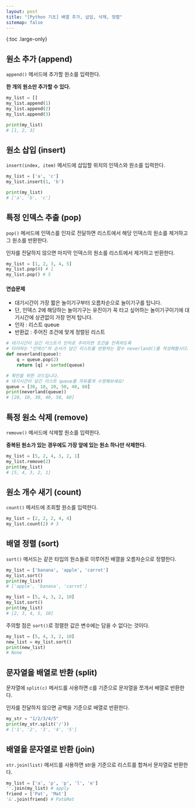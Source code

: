```yaml
---
layout: post
title: "[Python 기초] 배열 추가, 삽입, 삭제, 정렬"
sitemap: false
---
```


{:toc .large-only}

## 원소 추가 (append)

`append()` 메서드에 추가할 원소를 입력한다.

**한 개의 원소만 추가할 수 있다.**

```python
my_list = []
my_list.append(1)
my_list.append(2)
my_list.append(3)

print(my_list)
# [1, 2, 3]
```

## 원소 삽입 (insert)

`insert(index, item)` 메서드에 삽입할 위치의 인덱스와 원소를 입력한다.

```python
my_list = ['a', 'c']
my_list.insert(1, 'b')

print(my_list)
# ['a', 'b', 'c']
```

## 특정 인덱스 추출 (pop)

`pop()` 메서드에 인덱스를 인자로 전달하면 리스트에서 해당 인덱스의 원소를 제거하고 그 원소를 반환한다.

인자를 전달하지 않으면 마지막 인덱스의 원소를 리스트에서 제거하고 반환한다.

```python
my_list = [1, 2, 3, 4, 5]
my_list.pop(0) # 1
my_list.pop() # 5
```

#### 연습문제

- 대기시간이 가장 짧은 놀이기구부터 오름차순으로 놀이기구를 탑니다.
- 단, 인덱스 2에 해당하는 놀이기구는 유진이가 꼭 타고 싶어하는 놀이기구이기에 대기시간에 상관없이 가장 먼저 탑니다.
- 인자 : 리스트 queue
- 반환값 : 주어진 조건에 맞게 정렬된 리스트

```python
# 대기시간이 담긴 리스트가 인자로 주어지면 조건을 만족하도록
# 타야하는 "인덱스"의 순서가 담긴 리스트를 반환하는 함수 neverland()를 작성해봅시다.
def neverland(queue):
    q = queue.pop(2)
    return [q] + sorted(queue)

# 확인을 위한 코드입니다.
# 대기시간이 담긴 리스트 queue를 자유롭게 수정해보세요!
queue = [30, 10, 20, 50, 40, 60]
print(neverland(queue))
# [20, 10, 30, 40, 50, 60]
```

## 특정 원소 삭제 (remove)

`remove()` 메서드에 삭제할 원소를 입력한다.

**중복된 원소가 있는 경우에도 가장 앞에 있는 원소 하나만 삭제한다.**

```python
my_list = [5, 2, 4, 3, 2, 1]
my_list.remove(2)
print(my_list)
# [5, 4, 3, 2, 1]
```

## 원소 개수 새기 (count)

`count()` 메서드에 조회할 원소를 입력한다.

```python
my_list = [2, 2, 2, 4, 4]
my_list.count(2) # 3
```

## 배열 정렬 (sort)

`sort()` 메서드는 같은 타입의 원소들로 이루어진 배열을 오름차순으로 정렬한다.

```python
my_list = ['banana', 'apple', 'carrot']
my_list.sort()
print(my_list)
# ['apple', 'banana', 'carrot']

my_list = [5, 4, 3, 2, 10]
my_list.sort()
print(my_list)
# [2, 3, 4, 5, 10]
```

주의할 점은 `sort()`로 정렬한 값은 변수에는 담을 수 없다는 것이다.

```python
my_list = [5, 4, 3, 2, 10]
new_list = my_list.sort()
print(new_list)
# None
```

## 문자열을 배열로 반환 (split)

문자열에 `split(c)` 메서드를 사용하면 c를 기준으로 문자열을 쪼개서 배열로 반환한다.

인자를 전달하지 않으면 공백을 기준으로 배열로 반환한다.

```python
my_str = "1/2/3/4/5"
print(my_str.split('/'))
# ['1', '2', '3', '4', '5']
```

## 배열을 문자열로 반환 (join)

`str.join(list)` 메서드를 사용하면 str을 기준으로 리스트를 합쳐서 문자열로 반환한다.

```python
my_list = ['a', 'p', 'p', 'l', 'e']
''.join(my_list) # apply
friend = ['Pat', 'Mat']
'&'.join(friend) # Pat&Mat
```
